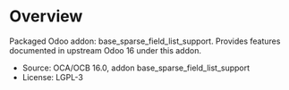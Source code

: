 # Overview

Packaged Odoo addon: base_sparse_field_list_support. Provides features documented in upstream Odoo 16 under this addon.

- Source: OCA/OCB 16.0, addon base_sparse_field_list_support
- License: LGPL-3
